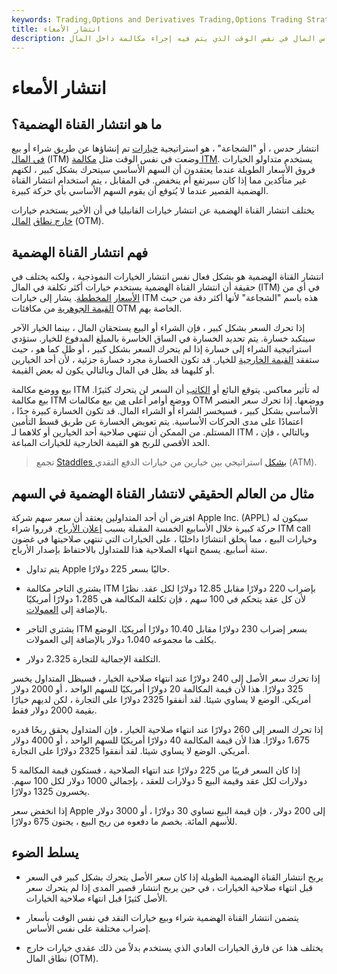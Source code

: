 ```yaml
---
keywords: Trading,Options and Derivatives Trading,Options Trading Strategy and Education,Options and Derivatives,Strategy and Education
title: انتشار الأمعاء
description: انتشار القناة الهضمية هو إستراتيجية خيار يتم إنشاؤها عن طريق شراء أو بيع وضع في رأس المال في نفس الوقت الذي يتم فيه إجراء مكالمة داخل المال.
---
```


# انتشار الأمعاء
## ما هو انتشار القناة الهضمية؟

انتشار حدس ، أو "الشجاعة" ، هو استراتيجية [خيارات](/optionscontract) تم إنشاؤها عن طريق شراء أو بيع [في المال](/inthemoney) (ITM) وضعت في نفس الوقت مثل [مكالمة ITM](/calloption). يستخدم متداولو الخيارات فروق الأسعار الطويلة عندما يعتقدون أن السهم الأساسي سيتحرك بشكل كبير ، لكنهم غير متأكدين مما إذا كان سيرتفع أم ينخفض. في المقابل ، يتم استخدام انتشار القناة الهضمية القصير عندما لا يُتوقع أن يقوم السهم الأساسي بأي حركة كبيرة.

يختلف انتشار القناة الهضمية عن انتشار خيارات الفانيليا في أن الأخير يستخدم خيارات [خارج نطاق](/outofthemoney) [المال](/outofthemoney) (OTM).

## فهم انتشار القناة الهضمية

انتشار القناة الهضمية هو بشكل فعال نفس انتشار الخيارات النموذجية ، ولكنه يختلف في حقيقة أن انتشار القناة الهضمية يستخدم خيارات أكثر تكلفة في المال (ITM) في أي من [الأسعار](/strikeprice) [المخططة](/strikeprice). يشار إلى خيارات ITM هذه باسم "الشجاعة" لأنها أكثر دقة من حيث [القيمة الجوهرية](/intrinsicvalue) من مكافئات OTM الخاصة بهم.

إذا تحرك السعر بشكل كبير ، فإن الشراء أو البيع يستحقان المال ، بينما الخيار الآخر سيتكبد خسارة. يتم تحديد الخسارة في الساق الخاسرة بالمبلغ المدفوع للخيار. ستؤدي استراتيجية الشراء إلى خسارة إذا لم يتحرك السعر بشكل كبير ، أو ظل كما هو ، حيث ستفقد [القيمة الخارجية](/extrinsicvalue) للخيار. قد تكون الخسارة مجرد خسارة جزئية ، لأن أحد الخيارين أو كليهما قد يظل في المال وبالتالي يكون له بعض القيمة.

بيع ووضع مكالمة ITM له تأثير معاكس. يتوقع البائع أو [الكاتب](/writing-an-option) أن السعر لن يتحرك كثيرًا. بيع مكالمة ITM ووضع أوامر أعلى [من](/option-premium) بيع مكالمات OTM ووضعها. إذا تحرك سعر العنصر الأساسي بشكل كبير ، فسيخسر الشراء أو الشراء المال. قد تكون الخسارة كبيرة جدًا ، اعتمادًا على مدى الحركات الأساسية. يتم تعويض الخسارة عن طريق قسط التأمين المستلم. من الممكن أن تنتهي صلاحية أحد الخيارين أو كلاهما لـ ITM ، وبالتالي ، فإن الحد الأقصى للربح هو القيمة الخارجية للخيارات المباعة.

> تجمع [Staddles بشكل](/straddle) استراتيجي بين خيارين من خيارات الدفع النقدي (ATM).

>

## مثال من العالم الحقيقي لانتشار القناة الهضمية في السهم

افترض أن أحد المتداولين يعتقد أن سعر سهم شركة Apple Inc. (APPL) سيكون له حركة كبيرة خلال الأسابيع الخمسة المقبلة بسبب [إعلان الأرباح](/earnings-announcement). قرروا شراء ITM call وخيارات البيع ، مما يخلق انتشارًا داخليًا ، على الخيارات التي تنتهي صلاحيتها في غضون ستة أسابيع. يسمح انتهاء الصلاحية هذا للمتداول بالاحتفاظ بإصدار الأرباح.

- يتم تداول Apple حاليًا بسعر 225 دولارًا.

- يشتري التاجر مكالمة ITM بإضراب 220 دولارًا مقابل 12.85 دولارًا لكل عقد. نظرًا لأن كل عقد يتحكم في 100 سهم ، فإن تكلفة المكالمة هي 1،285 دولارًا أمريكيًا بالإضافة إلى [العمولات](/commission).

- يشتري التاجر ITM بسعر إضراب 230 دولارًا مقابل 10.40 دولارًا أمريكيًا. الوضع يكلف ما مجموعه 1،040 دولار بالإضافة إلى العمولات.

- التكلفة الإجمالية للتجارة 2،325 دولار.

إذا تحرك سعر الأصل إلى 240 دولارًا عند انتهاء صلاحية الخيار ، فسيظل المتداول يخسر 325 دولارًا. هذا لأن قيمة المكالمة 20 دولارًا أمريكيًا للسهم الواحد ، أو 2000 دولار أمريكي. الوضع لا يساوي شيئا. لقد أنفقوا 2325 دولارًا على التجارة ، لكن لديهم خيارًا بقيمة 2000 دولار فقط.

إذا تحرك السعر إلى 260 دولارًا عند انتهاء صلاحية الخيار ، فإن المتداول يحقق ربحًا قدره 1،675 دولارًا. هذا لأن قيمة المكالمة 40 دولارًا أمريكيًا للسهم الواحد ، أو 4000 دولار أمريكي. الوضع لا يساوي شيئا. لقد أنفقوا 2325 دولارًا على التجارة.

إذا كان السعر قريبًا من 225 دولارًا عند انتهاء الصلاحية ، فستكون قيمة المكالمة 5 دولارات لكل عقد وقيمة البيع 5 دولارات للعقد ، بإجمالي 1000 دولار لكل 100 سهم. يخسرون 1325 دولارًا.

إذا انخفض سعر Apple إلى 200 دولار ، فإن قيمة البيع تساوي 30 دولارًا ، أو 3000 دولار للأسهم المائة. بخصم ما دفعوه من ربح البيع ، يجنون 675 دولارًا.

## يسلط الضوء

- يربح انتشار القناة الهضمية الطويلة إذا كان سعر الأصل يتحرك بشكل كبير في السعر قبل انتهاء صلاحية الخيارات ، في حين يربح انتشار قصير المدى إذا لم يتحرك سعر الأصل كثيرًا قبل انتهاء صلاحية الخيارات.

- يتضمن انتشار القناة الهضمية شراء وبيع خيارات النقد في نفس الوقت بأسعار إضراب مختلفة على نفس الأساس.

- يختلف هذا عن فارق الخيارات العادي الذي يستخدم بدلاً من ذلك عقدي خيارات خارج نطاق المال (OTM).


